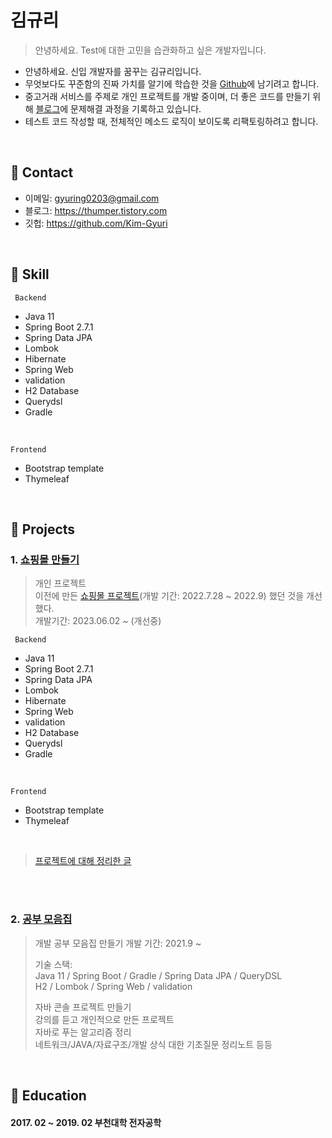 # 김규리
> 안녕하세요. Test에 대한 고민을 습관화하고 싶은 개발자입니다.

- 안녕하세요. 신입 개발자를 꿈꾸는 김규리입니다.
- 무엇보다도 꾸준함의 진짜 가치를 알기에 학습한 것을 [Github](https://github.com/Kim-Gyuri)에 남기려고 합니다.
- 중고거래 서비스를 주제로 개인 프로젝트를 개발 중이며, 더 좋은 코드를 만들기 위해 [블로그](https://thumper.tistory.com/)에 문제해결 과정을 기록하고 있습니다.
- 테스트 코드 작성할 때, 전체적인 메소드 로직이 보이도록 리팩토링하려고 합니다.


</br>

## :pushpin: Contact
- 이메일: gyuring0203@gmail.com
- 블로그: https://thumper.tistory.com
- 깃헙: https://github.com/Kim-Gyuri

</br>

## :pushpin: Skill

` Backend`
+ Java 11
+ Spring Boot 2.7.1
+ Spring Data JPA
+ Lombok
+ Hibernate
+ Spring Web
+ validation
+ H2 Database 
+ Querydsl
+ Gradle 
<br>

`Frontend`
+ Bootstrap template
+ Thymeleaf
<br>
  
## :pushpin: Projects
### 1. [쇼핑몰 만들기](https://github.com/Kim-Gyuri/Improved-SpringBoot-Online-Shopping-Store)

> 개인 프로젝트 <br> 
> 이전에 만든 [쇼핑몰 프로젝트](https://github.com/Kim-Gyuri/SpringBoot-Online-Shopping-Store)(개발 기간: 2022.7.28 ~ 2022.9) 했던 것을 개선했다. <br> 
> 개발기간: 2023.06.02 ~ (개선중) 

` Backend`
+ Java 11
+ Spring Boot 2.7.1
+ Spring Data JPA
+ Lombok
+ Hibernate
+ Spring Web
+ validation
+ H2 Database 
+ Querydsl
+ Gradle 
<br>

`Frontend`
+ Bootstrap template
+ Thymeleaf

<br>

> [프로젝트에 대해 정리한 글](https://thumper.tistory.com/category/%ED%94%84%EB%A1%9C%EC%A0%9D%ED%8A%B8/%EA%B0%9C%EC%9D%B8%20%ED%94%84%EB%A1%9C%EC%A0%9D%ED%8A%B8%20V2)

<br>
<br>

### 2. [공부 모음집](https://github.com/Kim-Gyuri/studying_programming_archive)
> 개발 공부 모음집 만들기
>개발 기간: 2021.9 ~   
>  
>기술 스택:  
>Java 11 / Spring Boot / Gradle / Spring Data JPA / QueryDSL  
>H2 / Lombok / Spring Web / validation
>  
> 자바 콘솔 프로젝트 만들기 <br> 강의를 듣고 개인적으로 만든 프로젝트 <br> 자바로 푸는 알고리즘 정리 <br> 네트워크/JAVA/자료구조/개발 상식 대한 기초질문 정리노트 등등

</br>

## :pushpin: Education
#### 2017. 02 ~ 2019. 02 부천대학 전자공학

